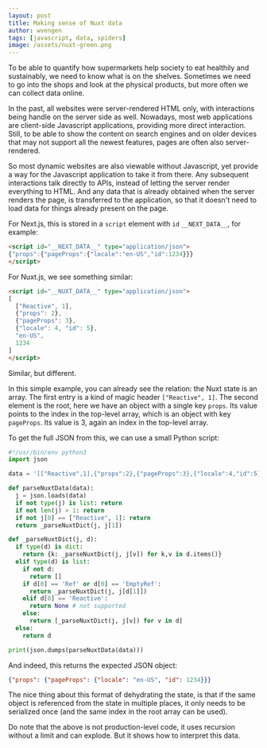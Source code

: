 ```yaml
---
layout: post
title: Making sense of Nuxt data
author: wvengen
tags: [javascript, data, spiders]
image: /assets/nuxt-green.png
---
```

To be able to quantify how supermarkets help society to eat healthily and
sustainably, we need to know what is on the shelves. Sometimes we need to go into
the shops and look at the physical products, but more often we can collect data
online.

In the past, all websites were server-rendered HTML only, with interactions
being handle on the server side as well. Nowadays, most web applications are
client-side Javascript applications, providing more direct interaction. Still,
to be able to show the content on search engines and on older devices that may
not support all the newest features, pages are often also server-rendered.

So most dynamic websites are also viewable without Javascript, yet provide a
way for the Javascript application to take it from there. Any subsequent
interactions talk directly to APIs, instead of letting the server render
everything to HTML. And any data that is already obtained when the server
renders the page, is transferred to the application, so that it doesn't
need to load data for things already present on the page.

For Next.js, this is stored in a `script` element with `id` `__NEXT_DATA__`,
for example:

```html
<script id="__NEXT_DATA__" type="application/json">
{"props":{"pageProps":{"locale":"en-US","id":1234}}}
</script>
```

For Nuxt.js, we see something similar:

```html
<script id="__NUXT_DATA__" type="application/json">
[
  ["Reactive", 1],
  {"props": 2},
  {"pageProps": 3},
  {"locale": 4, "id": 5},
  "en-US",
  1234
]
</script>
```

Similar, but different. 

In this simple example, you can already see the relation: the Nuxt state is an
array. The first entry is a kind of magic header `["Reactive", 1]`. The second
element is the root, here we have an object with a single key `props`. Its value
points to the index in the top-level array, which is an object with key `pageProps`.
Its value is 3, again an index in the top-level array. 

To get the full JSON from this, we can use a small Python script:

```python
#!/usr/bin/env python3
import json

data = '[["Reactive",1],{"props":2},{"pageProps":3},{"locale":4,"id":5},"en-US",1234]'

def parseNuxtData(data):
  j = json.loads(data)
  if not type(j) is list: return
  if not len(j) > 1: return
  if not j[0] == ["Reactive", 1]: return
  return _parseNuxtDict(j, j[1])

def _parseNuxtDict(j, d):
  if type(d) is dict:
    return {k: _parseNuxtDict(j, j[v]) for k,v in d.items()}
  elif type(d) is list:
    if not d:
      return []
    if d[0] == 'Ref' or d[0] == 'EmptyRef':
      return _parseNuxtDict(j, j[d[1]])
    elif d[0] == 'Reactive':
      return None # not supported
    else:
      return [_parseNuxtDict(j, j[v]) for v in d]
  else:
    return d

print(json.dumps(parseNuxtData(data)))
```

And indeed, this returns the expected JSON object:

```json
{"props": {"pageProps": {"locale": "en-US", "id": 1234}}}
```

The nice thing about this format of dehydrating the state, is that if the same
object is referenced from the state in multiple places, it only needs to be
serialized once (and the same index in the root array can be used).

Do note that the above is not production-level code, it uses recursion without
a limit and can explode. But it shows how to interpret this data.
